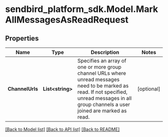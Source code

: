
# sendbird_platform_sdk.Model.MarkAllMessagesAsReadRequest

## Properties

Name | Type | Description | Notes
------------ | ------------- | ------------- | -------------
**ChannelUrls** | **List&lt;string&gt;** | Specifies an array of one or more group channel URLs where unread messages need to be marked as read. If not specified, unread messages in all group channels a user joined are marked as read. | [optional] 

[[Back to Model list]](../README.md#documentation-for-models)
[[Back to API list]](../README.md#documentation-for-api-endpoints)
[[Back to README]](../README.md)


